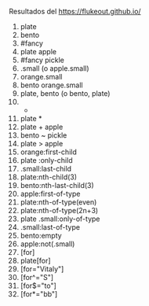 Resultados del https://flukeout.github.io/  
  
    
1. plate
2. bento
3. #fancy
4. plate apple
5. #fancy pickle
6. .small (o apple.small)
7. orange.small
8. bento orange.small
9. plate, bento (o bento, plate)
10. *
11. plate *
12. plate + apple
13. bento ~ pickle
14. plate > apple
15. orange:first-child
16. plate :only-child
17. .small:last-child
18. plate:nth-child(3)
19. bento:nth-last-child(3)
20. apple:first-of-type
21. plate:nth-of-type(even)
22. plate:nth-of-type(2n+3)
23. plate .small:only-of-type
24. .small:last-of-type
25. bento:empty
26. apple:not(.small)
27. [for]
28. plate[for]
29. [for="Vitaly"]
30. [for^="S"]
31. [for$="to"]
32. [for*="bb"] 

